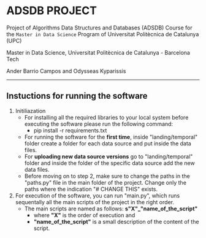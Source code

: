 # ADSDB PROJECT
Project of Algorithms Data Structures and Databases (ADSDB) Course for the `Master in Data Science` Program of Universitat Politècnica de Catalunya (UPC)

Master in Data Science, Universitat Politècnica de Catalunya - Barcelona Tech

Ander Barrio Campos and Odysseas Kyparissis
***

## Instuctions for running the software
1. Initiliazation
    - For installing all the required libraries to your local system before executing the software please run the following command:
        - pip install -r requirements.txt
    - For running the software for the **first time**, inside "landing/temporal" folder create a folder for each data source and put inside the data files.
    - For **uploading new data source versions** go to "landing/temporal" folder and inside the folder of the specific data source add the new data files.
    - Before moving on to step 2, make sure to change the paths in the "paths.py" file in the main folder of the project. Change only the paths where the indication "# CHANGE THIS" exists.
2. For execution of the software, you can run "main.py", which runs sequentally all the main scripts of the project in the right order.
    - The main scripts are named as follows: **s"X"_"name_of_the_script"**
        - where **"X"** is the order of execution and 
        - **"name_of_the_script"** is a small description of the content of the script.
